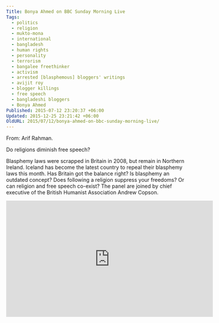 ```yaml
---
Title: Bonya Ahmed on BBC Sunday Morning Live
Tags:
  - politics
  - religion
  - mukto-mona
  - international
  - bangladesh
  - human rights
  - personality
  - terrorism
  - bangalee freethinker
  - activism
  - arrested [blasphemous] bloggers' writings
  - avijit roy
  - blogger killings
  - free speech
  - bangladeshi bloggers
  - Bonya Ahmed
Published: 2015-07-12 23:20:37 +06:00
Updated: 2015-12-25 23:21:42 +06:00
OldURL: 2015/07/12/bonya-ahmed-on-bbc-sunday-morning-live/
---
```


From: Arif Rahman.

Do religions diminish free speech?

Blasphemy laws were scrapped in Britain in 2008, but remain in Northern Ireland. Iceland has become the latest country to repeal their blasphemy laws this month. Has Britain got the balance right? Is blasphemy an outdated concept? Does following a religion suppress your freedoms? Or can religion and free speech co-exist? The panel are joined by chief executive of the British Humanist Association Andrew Copson.

<iframe width="560" height="315" src="https://www.youtube.com/embed/DZbBsw8OpDE" frameborder="0" allowfullscreen></iframe>


